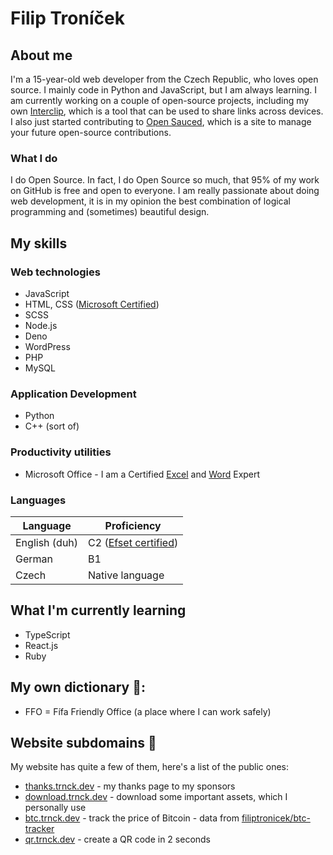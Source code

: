 # Filip Troníček

## About me
I'm a 15-year-old web developer from the Czech Republic, who loves open source. I mainly code in Python and JavaScript, but I am always learning.
I am currently working on a couple of open-source projects, including my own [Interclip](https://github.com/aperta-principium/Interclip), which is a tool that can be used to share links across devices. I also just started contributing to [Open Sauced](https://github.com/open-sauced/open-sauced), which is a site to manage your future open-source contributions.

### What I do
I do Open Source. In fact, I do Open Source so much, that 95% of my work on GitHub is free and open to everyone. I am really passionate about doing web development, it is in my opinion the best combination of logical programming and (sometimes) beautiful design.

## My skills
### Web technologies
* JavaScript
* HTML, CSS ([Microsoft Certified](https://www.youracclaim.com/badges/6d5a4a58-c895-4d7e-a725-db1441e9d979/public_url))
* SCSS
* Node.js
* Deno
* WordPress
* PHP
* MySQL
### Application Development
* Python
* C++ (sort of)
### Productivity utilities
* Microsoft Office - I am a Certified [Excel](https://www.youracclaim.com/badges/36154164-82b5-4fbf-b65c-c152af720245/public_url) and [Word](https://www.youracclaim.com/badges/6f4eee1d-3379-4a8b-b846-35762708d4b8/public_url) Expert

### Languages
|Language| Proficiency  
|---|---|
| English (duh)|C2 ([Efset certified](https://www.efset.org/cert/5P5Pp1))|
| German|B1|
| Czech | Native language

## What I'm currently learning
* TypeScript
* React.js
* Ruby

## My own dictionary 📕:
* FFO = Fífa Friendly Office (a place where I can work safely)

## Website subdomains 🔌
My website has quite a few of them, here's a list of the public ones:
* [thanks.trnck.dev](https://thanks.trnck.dev) - my thanks page to my sponsors
* [download.trnck.dev](http://download.trnck.dev) - download some important assets, which I personally use
* [btc.trnck.dev](https://thanks.trnck.dev) - track the price of Bitcoin - data from [filiptronicek/btc-tracker](https://github.com/filiptronicek/btc-tracker)
* [qr.trnck.dev](https://qr.trnck.dev) - create a QR code in 2 seconds